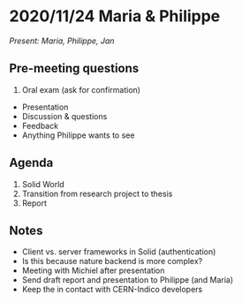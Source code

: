 # 2020/11/24 Maria & Philippe

*Present: Maria, Philippe, Jan*

## Pre-meeting questions

1. Oral exam (ask for confirmation)
  * Presentation
  * Discussion & questions
  * Feedback
  * Anything Philippe wants to see

## Agenda

1. Solid World
2. Transition from research project to thesis
3. Report

## Notes

* Client vs. server frameworks in Solid (authentication)
* Is this because nature backend is more complex?
* Meeting with Michiel after presentation
* Send draft report and presentation to Philippe (and Maria)
* Keep the in contact with CERN-Indico developers

